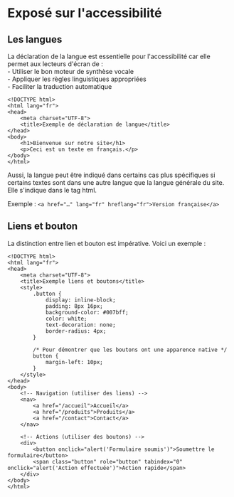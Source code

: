 # Exposé sur l'accessibilité

## Les langues

La déclaration de la langue est essentielle pour l'accessibilité car elle permet aux lecteurs d'écran de :<br>
    - Utiliser le bon moteur de synthèse vocale <br>
    - Appliquer les règles linguistiques appropriées <br>
    - Faciliter la traduction automatique <br>
    
```
<!DOCTYPE html>
<html lang="fr">
<head>
    <meta charset="UTF-8">
    <title>Exemple de déclaration de langue</title>
</head>
<body>
    <h1>Bienvenue sur notre site</h1>
    <p>Ceci est un texte en français.</p>
</body>
</html>
```

Aussi, la langue peut être indiqué dans certains cas plus spécifiques si certains textes sont dans une autre langue que la langue générale du site. Elle s'indique dans le tag html. 

Exemple : 
`<a href="…" lang="fr" hreflang="fr">Version française</a>`

## Liens et bouton

La distinction entre lien et bouton est impérative. Voici un exemple :
```
<!DOCTYPE html>
<html lang="fr">
<head>
    <meta charset="UTF-8">
    <title>Exemple liens et boutons</title>
    <style>
        .button {
            display: inline-block;
            padding: 8px 16px;
            background-color: #007bff;
            color: white;
            text-decoration: none;
            border-radius: 4px;
        }
        
        /* Pour démontrer que les boutons ont une apparence native */
        button {
            margin-left: 10px;
        }
    </style>
</head>
<body>
    <!-- Navigation (utiliser des liens) -->
    <nav>
        <a href="/accueil">Accueil</a>
        <a href="/produits">Produits</a>
        <a href="/contact">Contact</a>
    </nav>

    <!-- Actions (utiliser des boutons) -->
    <div>
        <button onclick="alert('Formulaire soumis')">Soumettre le formulaire</button>
        <span class="button" role="button" tabindex="0" onclick="alert('Action effectuée')">Action rapide</span>
    </div>
</body>
</html>
```
